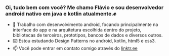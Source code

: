 ### Oi, tudo bem com você? Me chamo Flávio e sou desenvolvedor android nativo em java e kotlin atualmente.✊
- 👔 Trabalho com desenvolvimento android, focando principalmente na interface do app e na arquitetura escolhida dentro do projeto, bibliotecas de terceiros, prototipos, bancos de dados e diversos outros.
- ⌨️ Estou estudando Design Patterns no android, kotlin, html5 e css3.
- 📫 Você pode entrar em contato comigo através do  [linktr.ee](https://linktr.ee/flaviojunior.ofc)

